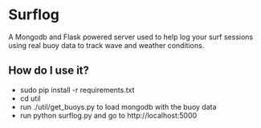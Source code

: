 Surflog
=============

A Mongodb and Flask powered server used to help log your surf sessions using real buoy data to track wave and weather conditions.

How do I use it?
------------
- sudo pip install -r requirements.txt
- cd util
- run ./util/get_buoys.py to load mongodb with the buoy data
- run python surflog.py and go to http://localhost:5000
